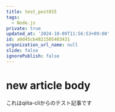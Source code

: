 ```yaml
---
title: test_post015
tags:
  - Node.js
private: true
updated_at: '2024-10-09T11:56:53+09:00'
id: a0d45cb4821505403431
organization_url_name: null
slide: false
ignorePublish: false
---
```

# new article body
これはqiita-cliからのテスト記事です
